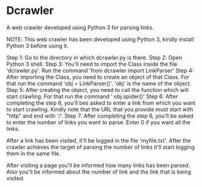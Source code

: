 # Dcrawler
A web crawler developed using Python 3 for parsing links.

NOTE: This web crawler has been developed using Python 3, kindly install Python 3 before using it.

Step 1: Go to the directory in which dcrawler.py is there.
Step 2: Open Python 3 shell.
Step 3: You'll need to import the Class inside the file 'dcrawler.py'. Run the command 'from dcrawler import LinkParser'
Step 4: After importing the Class, you need to create an object of that Class. For that run the command 'obj = LinkParser()'. 'obj' is the name of the object.
Step 5: After creating the object, you need to call the function which will start crawling. For that run the command ' obj.spider()'
Step 6: After completing the step 6, you'll bes asked to enter a link from which you want to start crawling. Kindly note that the URL that you provide must start with "http" and end with '/'.
Step 7: After completing the step 6, you'll be asked to enter the number of links you want to parse. Enter 0 if you want all the links.

After a link has been visited, it'll be logged in the file 'myfile.txt'. After the crawler achieves the target of parsing the number of links it'll start logging them in the same file.

After visiting a page you'll be informed how many links has been parsed. Also you'll be informed about the number of link and the link that is being visited.
